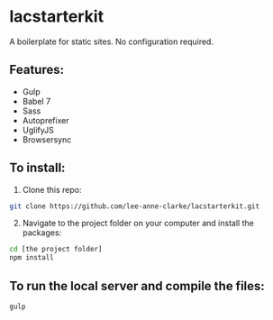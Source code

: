 # lacstarterkit

A boilerplate for static sites. No configuration required.

## Features:
- Gulp
- Babel 7
- Sass
- Autoprefixer
- UglifyJS
- Browsersync

## To install:

1. Clone this repo:
```bash
git clone https://github.com/lee-anne-clarke/lacstarterkit.git
```

2. Navigate to the project folder on your computer and install the packages:
```bash
cd [the project folder]
npm install
```

## To run the local server and compile the files:
```bash
gulp
```